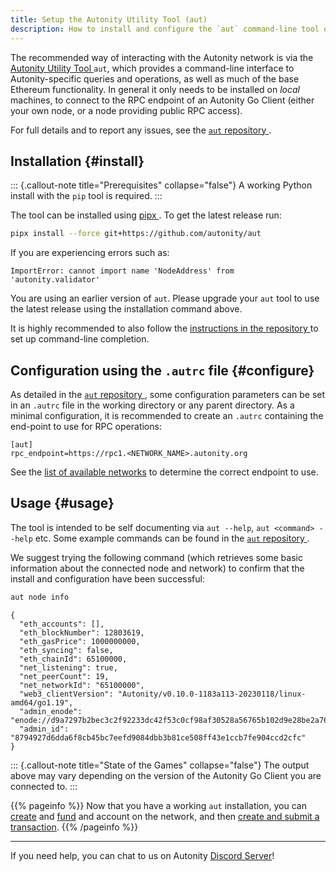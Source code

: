 ```yaml
---
title: Setup the Autonity Utility Tool (aut)
description: How to install and configure the `aut` command-line tool on your local machine.
---
```


The recommended way of interacting with the Autonity network is via the [Autonity Utility Tool <i class='fas fa-external-link-alt'></i>](https://github.com/autonity/aut) `aut`, which provides a command-line interface to Autonity-specific queries and operations, as well as much of the base Ethereum functionality.  In general it only needs to be installed on _local_ machines, to connect to the RPC endpoint of an Autonity Go Client (either your own node, or a node providing public RPC access).

For full details and to report any issues, see the [`aut` repository <i class='fas fa-external-link-alt'></i>](https://github.com/autonity/aut).

## Installation {#install}

::: {.callout-note title="Prerequisites" collapse="false"}
A working Python install with the `pip` tool is required.
:::

The tool can be installed using [pipx <i class='fas fa-external-link-alt'></i>](https://github.com/pypa/pipx). To get the latest release run:

```bash
pipx install --force git+https://github.com/autonity/aut
```

If you are experiencing errors such as:

```
ImportError: cannot import name 'NodeAddress' from 'autonity.validator'
```

You are using an earlier version of `aut`. Please upgrade your `aut` tool to use the latest release using the installation command above.

It is highly recommended to also follow the [instructions in the repository <i class='fas fa-external-link-alt'></i>](https://github.com/autonity/aut) to set up command-line completion.

## Configuration using the `.autrc` file {#configure}

As detailed in the [`aut` repository <i class='fas fa-external-link-alt'></i>](https://github.com/autonity/aut#configuration-using-autrc-files), some configuration parameters can be set in an `.autrc` file in the working directory or any parent directory.  As a minimal configuration, it is recommended to create an `.autrc` containing the end-point to use for RPC operations:

```
[aut]
rpc_endpoint=https://rpc1.<NETWORK_NAME>.autonity.org
```

See the [list of available networks](/networks/) to determine the correct endpoint to use.

## Usage {#usage}

The tool is intended to be self documenting via `aut --help`, `aut <command> --help` etc.  Some example commands can be found in the [`aut` repository <i class='fas fa-external-link-alt'></i>](https://github.com/autonity/aut).

We suggest trying the following command (which retrieves some basic information about the connected node and network) to confirm that the install and configuration have been successful:

```bash
aut node info
```
```console
{
  "eth_accounts": [],
  "eth_blockNumber": 12803619,
  "eth_gasPrice": 1000000000,
  "eth_syncing": false,
  "eth_chainId": 65100000,
  "net_listening": true,
  "net_peerCount": 19,
  "net_networkId": "65100000",
  "web3_clientVersion": "Autonity/v0.10.0-1183a113-20230118/linux-amd64/go1.19",
  "admin_enode": "enode://d9a7297b2bec3c2f92233dc42f53c0cf98af30528a56765b102d9e28be2a760b7fd3045790246d1a5836af9a8ea5d2dbcc9b56864f6391045ba76391d9db931e@77.86.9.81:30303",
  "admin_id": "8794927d6dda6f8cb45bc7eefd9084dbb3b81ce508ff43e1ccb7fe904ccd2cfc"
}
```

::: {.callout-note title="State of the Games" collapse="false"}
The output above may vary depending on the version of the Autonity Go Client you are connected to.
:::

{{% pageinfo %}}
Now that you have a working `aut` installation, you can  [create](/account-holders/create-acct/) and [fund](/account-holders/fund-acct/) and account on the network, and then [create and submit a transaction](/account-holders/submit-trans-aut/).
{{% /pageinfo %}}

------------------------------------------------

If you need help, you can chat to us on Autonity [Discord Server](https://discord.gg/autonity)!
